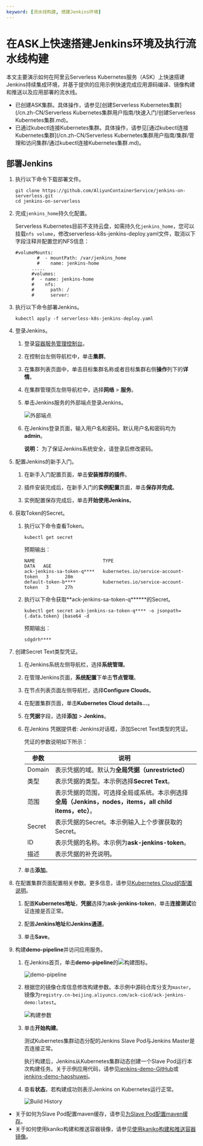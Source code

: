 ```yaml
---
keyword: [流水线构建, 搭建Jenkins环境]
---
```


# 在ASK上快速搭建Jenkins环境及执行流水线构建

本文主要演示如何在阿里云Serverless Kubernetes服务（ASK）上快速搭建Jenkins持续集成环境，并基于提供的应用示例快速完成应用源码编译、镜像构建和推送以及应用部署的流水线。

-   已创建ASK集群。具体操作，请参见[创建Serverless Kubernetes集群](/cn.zh-CN/Serverless Kubernetes集群用户指南/快速入门/创建Serverless Kubernetes集群.md)。
-   已通过kubectl连接Kubernetes集群。具体操作，请参见[通过kubectl连接Kubernetes集群](/cn.zh-CN/Serverless Kubernetes集群用户指南/集群/管理和访问集群/通过kubectl连接Kubernetes集群.md)。

## 部署Jenkins

1.  执行以下命令下载部署文件。

    ```
    git clone https://github.com/AliyunContainerService/jenkins-on-serverless.git
    cd jenkins-on-serverless
    ```

2.  完成`jenkins_home`持久化配置。

    Serverless Kubernetes目前不支持云盘，如需持久化`jenkins_home`，您可以挂载`nfs volume`，修改serverless-k8s-jenkins-deploy.yaml文件，取消以下字段注释并配置您的NFS信息：

    ```
    #volumeMounts:
            #  - mountPath: /var/jenkins_home
            #    name: jenkins-home
          .....
          #volumes:
          #  - name: jenkins-home
          #    nfs:
          #      path: /
          #      server:
    ```

3.  执行以下命令部署Jenkins。

    ```
    kubectl apply -f serverless-k8s-jenkins-deploy.yaml
    ```

4.  登录Jenkins。

    1.  登录[容器服务管理控制台](https://cs.console.aliyun.com)。

    2.  在控制台左侧导航栏中，单击**集群**。

    3.  在集群列表页面中，单击目标集群名称或者目标集群右侧**操作**列下的**详情**。

    4.  在集群管理页左侧导航栏中，选择**网络** \> **服务**。

    5.  单击Jenkins服务的外部端点登录Jenkins。

        ![外部端点](https://static-aliyun-doc.oss-accelerate.aliyuncs.com/assets/img/zh-CN/6748649951/p141997.png)

    6.  在Jenkins登录页面，输入用户名和密码。默认用户名和密码均为**admin**。

        **说明：** 为了保证Jenkins系统安全，请登录后修改密码。

5.  配置Jenkins的新手入门。

    1.  在新手入门配置页面，单击**安装推荐的插件**。

    2.  插件安装完成后，在新手入门的**实例配置**页面，单击**保存并完成**。

    3.  实例配置保存完成后，单击**开始使用Jenkins**。

6.  获取Token的Secret。

    1.  执行以下命令查看Token。

        ```
        kubectl get secret
        ```

        预期输出：

        ```
        NAME                         TYPE                                  DATA   AGE
        ack-jenkins-sa-token-q****   kubernetes.io/service-account-token   3      28m
        default-token-b****          kubernetes.io/service-account-token   3      27h
        ```

    2.  执行以下命令获取**ack-jenkins-sa-token-q\*\*\*\***的Secret。

        ```
        kubectl get secret ack-jenkins-sa-token-q**** -o jsonpath={.data.token} |base64 -d
        ```

        预期输出：

        ```
        sdgdrh****
        ```

7.  创建Secret Text类型凭证。

    1.  在Jenkins系统左侧导航栏，选择**系统管理**。

    2.  在管理Jenkins页面，**系统配置**下单击**节点管理**。

    3.  在节点列表页面左侧导航栏，选择**Configure Clouds**。

    4.  在配置集群页面，单击**Kubernetes Cloud details...**。

    5.  在**凭据**字段，选择**添加** \> **Jenkins**。

    6.  在Jenkins 凭据提供者: Jenkins对话框，添加Secret Text类型的凭证。

        凭证的参数说明如下所示：

        |参数|说明|
        |--|--|
        |Domain|表示凭据的域。默认为**全局凭据（unrestricted）**|
        |类型|表示凭据的类型。本示例选择**Secret Text**。|
        |范围|表示凭据的范围，可选择全局或系统。本示例选择**全局（Jenkins，nodes，items，all child items，etc）**。|
        |Secret|表示凭据的Secret。本示例输入上个步骤获取的Secret。|
        |ID|表示凭据的名称。本示例为**ask-jenkins-token**。|
        |描述|表示凭据的补充说明。|

    7.  单击**添加**。

8.  在配置集群页面配置相关参数。更多信息，请参见[Kubernetes Cloud的配置说明](/cn.zh-CN/最佳实践/DevOps/快速搭建Jenkins环境并完成流水线作业.md)。

    1.  配置**Kubernetes地址**，**凭据**选择为**ask-jenkins-token**，单击**连接测试**验证连接是否正常。

    2.  配置**Jenkins地址**和**Jenkins通道**。

    3.  单击**Save**。

9.  构建**demo-pipeline**并访问应用服务。

    1.  在Jenkins首页，单击**demo-pipeline**的![构建](https://static-aliyun-doc.oss-accelerate.aliyuncs.com/assets/img/zh-CN/8913491261/p276903.png)图标。

        ![demo-pipeline](https://static-aliyun-doc.oss-accelerate.aliyuncs.com/assets/img/zh-CN/8913491261/p38467.png)

    2.  根据您的镜像仓库信息修改构建参数。本示例中源码仓库分支为`master`，镜像为`registry.cn-beijing.aliyuncs.com/ack-cicd/ack-jenkins-demo:latest`。

        ![构建参数](https://static-aliyun-doc.oss-accelerate.aliyuncs.com/assets/img/zh-CN/9913491261/p38468.png)

    3.  单击**开始构建**。

        测试Kubernetes集群动态分配的Jenkins Slave Pod与Jenkins Master是否连接正常。

        执行构建后，Jenkins从Kubernetes集群动态创建一个Slave Pod运行本次构建任务。关于示例应用代码，请参见[jenkins-demo-GitHub](https://github.com/AliyunContainerService/jenkins-demo)或[jenkins-demo-haoshuwei](https://code.aliyun.com/haoshuwei/jenkins-demo.git)。

    4.  查看**状态**，若构建成功则表示Jenkins on Kubernetes运行正常。

        ![Build History](https://static-aliyun-doc.oss-accelerate.aliyuncs.com/assets/img/zh-CN/9913491261/p38469.png)


-   关于如何为Slave Pod配置maven缓存，请参见[为Slave Pod配置maven缓存](/cn.zh-CN/最佳实践/DevOps/快速搭建Jenkins环境并完成流水线作业.md)。
-   关于如何使用kaniko构建和推送容器镜像，请参见[使用kaniko构建和推送容器镜像](/cn.zh-CN/最佳实践/DevOps/快速搭建Jenkins环境并完成流水线作业.md)。

